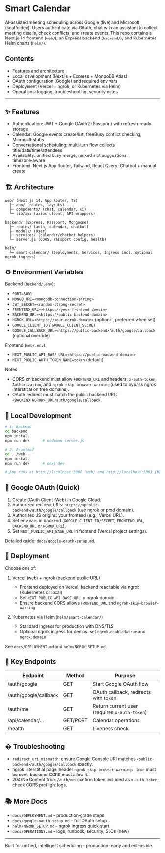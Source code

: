 # Smart Calendar

AI‑assisted meeting scheduling across Google (live) and Microsoft (scaffolded). Users authenticate via OAuth, chat with an assistant to collect meeting details, check conflicts, and create events. This repo contains a Next.js 14 frontend (`web/`), an Express backend (`backend/`), and Kubernetes Helm charts (`helm/`).

## Contents
- Features and architecture
- Local development (Next.js + Express + MongoDB Atlas)
- OAuth configuration (Google) and required env vars
- Deployment (Vercel + ngrok, or Kubernetes via Helm)
- Operations: logging, troubleshooting, security notes

---

## ✨ Features
- Authentication: JWT + Google OAuth2 (Passport) with refresh-ready storage
- Calendar: Google events create/list, freeBusy conflict checking; Microsoft stubs
- Conversational scheduling: multi‑turn flow collects title/date/time/attendees
- Availability: unified busy merge, ranked slot suggestions, timezone‑aware
- Frontend: Next.js App Router, Tailwind, React Query; Chatbot + manual create

## 🏗 Architecture
```
web/ (Next.js 14, App Router, TS)
  ├─ app/ (routes, layouts)
  ├─ components/ (chat, calendar, ui)
  └─ lib/api (axios client, API wrappers)

backend/ (Express, Passport, Mongoose)
  ├─ routes/ (auth, calendar, chatbot)
  ├─ models/ (User)
  ├─ services/ (calendar/chatbot helpers)
  └─ server.js (CORS, Passport config, health)

helm/
  └─ smart-calendar/ (Deployments, Services, Ingress incl. optional ngrok ingress)
```

## ⚙️ Environment Variables

Backend (`backend/.env`):
- `PORT=5001`
- `MONGO_URI=<mongodb-connection-string>`
- `JWT_SECRET=<random-strong-secret>`
- `FRONTEND_URL=<https://your-frontend-domain>`
- `BACKEND_URL=<https://public-backend-domain>`
- `NGROK_URL=<https://your-ngrok-domain>` (optional, preferred when set)
- `GOOGLE_CLIENT_ID` / `GOOGLE_CLIENT_SECRET`
- `GOOGLE_CALLBACK_URL=<https://public-backend>/auth/google/callback` (optional override)

Frontend (`web/.env`):
- `NEXT_PUBLIC_API_BASE_URL=<https://public-backend-domain>`
- `NEXT_PUBLIC_AUTH_TOKEN_NAME=token` (default)

Notes
- CORS on backend must allow `FRONTEND_URL` and headers: `x-auth-token`, `Authorization`, and `ngrok-skip-browser-warning` (used to bypass ngrok interstitial on free domains).
- OAuth redirect must match the public backend URL: `<BACKEND|NGROK>_URL/auth/google/callback`.

## 🧪 Local Development
```bash
# 1) Backend
cd backend
npm install
npm run dev      # nodemon server.js

# 2) Frontend
cd ../web
npm install
npm run dev      # next dev

# App runs at http://localhost:3000 (web) and http://localhost:5001 (backend)
```

## 🔐 Google OAuth (Quick)
1) Create OAuth Client (Web) in Google Cloud.
2) Authorized redirect URIs: `https://<public-backend>/auth/google/callback` (use ngrok or prod domain).
3) Authorized JS origins: your frontend (e.g., Vercel URL).
4) Set env vars in backend (`GOOGLE_CLIENT_ID/SECRET`, `FRONTEND_URL`, `BACKEND_URL` or `NGROK_URL`).
5) Set `NEXT_PUBLIC_API_BASE_URL` in frontend (Vercel project settings).

Detailed guide: `docs/google-oauth-setup.md`.

## 🚀 Deployment
Choose one of:

1) Vercel (web) + ngrok (backend public URL)
   - Frontend deployed on Vercel; backend reachable via ngrok (Kubernetes or local)
   - Set `NEXT_PUBLIC_API_BASE_URL` to ngrok domain
   - Ensure backend CORS allows `FRONTEND_URL` and `ngrok-skip-browser-warning`

2) Kubernetes via Helm (`helm/smart-calendar/`)
   - Standard Ingress for production with DNS/TLS
   - Optional ngrok ingress for demos: set `ngrok.enabled=true` and `ngrok.domain`

See `docs/DEPLOYMENT.md` and `helm/NGROK_SETUP.md`.

## 📡 Key Endpoints
| Endpoint | Method | Purpose |
|----------|--------|---------|
| /auth/google | GET | Start Google OAuth flow |
| /auth/google/callback | GET | OAuth callback, redirects with token |
| /auth/me | GET | Return current user (requires `x-auth-token`) |
| /api/calendar/... | GET/POST | Calendar operations |
| /health | GET | Liveness check |

## � Troubleshooting
- `redirect_uri_mismatch`: ensure Google Console URI matches `<public-backend>/auth/google/callback` exactly.
- ngrok interstitial page: header `ngrok-skip-browser-warning: true` must be sent; backend CORS must allow it.
- 204/No Content from `/auth/me`: confirm token included as `x-auth-token`; check CORS preflight logs.

## 📚 More Docs
- `docs/DEPLOYMENT.md` – production‑grade steps
- `docs/google-oauth-setup.md` – full OAuth setup
- `helm/NGROK_SETUP.md` – ngrok ingress quick start
- `docs/OPERATIONS.md` – logs, runbook, security, SLOs (new)

---
Built for unified, intelligent scheduling – production‑ready and extensible.

